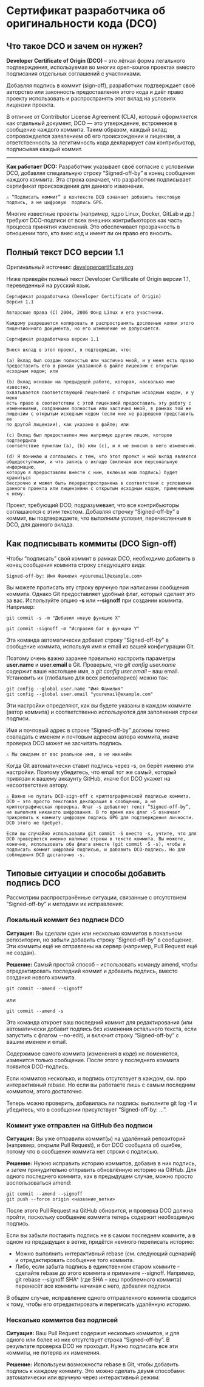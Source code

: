 # Сертификат разработчика об оригинальности кода (DCO)

## Что такое DCO и зачем он нужен?

__Developer Certificate of Origin (DCO)__ – это лёгкая форма легального подтверждения, используемая во многих open-source проектах вместо подписания отдельных соглашений с участниками. 

Добавляя подпись в коммит (sign-off), разработчик подтверждает своё авторство или законность предоставления этого кода и даёт право проекту использовать и распространять этот вклад на условиях лицензии проекта​. 

В отличие от Contributor License Agreement (CLA), который оформляется как отдельный документ, DCO — это утверждение, встроенное в сообщение каждого коммита. Таким образом, каждый вклад сопровождается заявлением об его происхождении и лицензии, а ответственность за легитимность кода декларирует сам контрибьютор, подписывая каждый коммит.

---

__Как работает DCO:__ Разработчик указывает своё согласие с условиями DCO, добавляя специальную строку “Signed-off-by” в конец сообщения каждого коммита. Эта строка означает, что разработчик подписывает сертификат происхождения для данного изменения. 

```
⚠️ “Подписать коммит” в контексте DCO означает добавить текстовую подпись, а не цифровую  подпись GPG​.
```
Многие известные проекты (например, ядро Linux, Docker, GitLab и др.) требуют DCO-подписи от всех внешних контрибьюторов как часть процесса принятия изменений. Это обеспечивает прозрачность в отношении того, кто внес код и имеет ли он право его вносить.​

## Полный текст DCO версии 1.1

Оригинальный источник: [developercertificate.org](https://developercertificate.org/)

Ниже приведён полный текст Developer Certificate of Origin версии 1.1, переведенный на русский язык.

```
Сертификат разработчика (Developer Certificate of Origin)
Версия 1.1

Авторские права (C) 2004, 2006 Фонд Linux и его участники.

Каждому разрешается копировать и распространять дословные копии этого
лицензионного документа, но его изменение не допускается.

Сертификат разработчика версии 1.1

Внося вклад в этот проект, я подтверждаю, что:

(a) Вклад был создан полностью или частично мной, и у меня есть право
предоставить его в рамках указанной в файле лицензии с открытым исходным кодом; или

(b) Вклад основан на предыдущей работе, которая, насколько мне известно,
охватывается соответствующей лицензией с открытым исходным кодом, и у меня
есть право в соответствии с этой лицензией предоставить эту работу с
изменениями, созданными полностью или частично мной, в рамках той же
лицензии с открытым исходным кодом (если мне не разрешено представить ее
по другой лицензии), как указано в файле; или

(c) Вклад был предоставлен мне напрямую другим лицом, которое подтвердило
соответствие пунктам (a), (b) или (c), и я не вносил в него изменений.

(d) Я понимаю и соглашаюсь с тем, что этот проект и мой вклад являются
общедоступными, и что запись о вкладе (включая всю персональную информацию,
которую я предоставляю вместе с ним, включая мою подпись) будет храниться
бессрочно и может быть перераспространена в соответствии с условиями
данного проекта или лицензиями с открытым исходным кодом, применимыми к нему.
```

Проект, требующий DCO, подразумевает, что все контрибьюторы соглашаются с этим текстом. Добавляя строчку “Signed-off-by” в коммит, вы подтверждаете, что выполнили условия, перечисленные в DCO, для данного вклада.

## Как подписывать коммиты (DCO Sign-off)

Чтобы “подписать” свой коммит в рамках DCO, необходимо добавить в конец сообщения коммита строку следующего вида:

```
Signed-off-by: Имя Фамилия <youremail@example.com>
```

Вы можете прописать эту строку вручную при написании сообщения коммита. Однако Git предоставляет удобный флаг, который сделает это за вас. Используйте опцию __-s__ или __--signoff__ при создании коммита. Например:

```
git commit -s -m "Добавил новую функцию X"
```

```
git commit -signoff -m "Исправил баг в функции Y"
```

Эта команда автоматически добавит строку “Signed-off-by” в сообщение коммита, используя имя и email из вашей конфигурации Git​.

Поэтому очень важно заранее правильно настроить параметры __user.name__ и __user.email__ в Git. Проверьте, что *git config user.name* содержит ваше настоящее имя, а *git config user.email* – ваш email. Установить их (глобально для всех репозиториев) можно так:

```
git config --global user.name "Имя Фамилия"
git config --global user.email "youremail@example.com"
```

Эти настройки определяют, как вы будете указаны в каждом коммите (автор коммита) и соответственно используются для заполнения строки подписи​.

Имя и почтовый адрес в строке “Signed-off-by” должны точно совпадать с именем и почтовым адресом автора коммита, иначе проверка DCO может не засчитать подпись​.

```
⚠️ Мы ожидаем от вас реальное имя, а не никнейм
```

Когда Git автоматически ставит подпись через -s, он берёт именно эти настройки. Поэтому убедитесь, что email тот же самый, который привязан к вашему аккаунту GitHub, иначе бот DCO укажет на несоответствие автору.

```
⚠️ Важно не путать DCO-sign-off с криптографической подписью коммита. DCO — это просто текстовая декларация в сообщении, а не криптографическая проверка. Флаг -s добавляет текст “Signed-off-by”, не выполняя никакого шифрования. В то время как флаг -S означает прикрепить к коммиту цифровую подпись GPG для подтверждения личности. DCO этого не требует​.

Если вы случайно использовали git commit -S вместо -s, учтите, что для DCO проверяется именно наличие строки в тексте коммита. Вы можете, конечно, использовать оба флага вместе (git commit -S -s), чтобы и подписать коммит цифровой подписью, и добавить DCO-подпись. Но для соблюдения DCO достаточно -s.
```

## Типовые ситуации и способы добавить подпись DCO

Рассмотрим распространённые ситуации, связанные с отсутствием “Signed-off-by” и методами их исправления:

### Локальный коммит без подписи DCO

__Ситуация:__ Вы сделали один или несколько коммитов в локальном репозитории, но забыли добавить строку “Signed-off-by” в сообщение. Эти коммиты ещё не отправлены на сервер (например, Pull Request ещё не создан).

__Решение:__ Самый простой способ – использовать команду amend, чтобы отредактировать последний коммит и добавить подпись, вместо создания нового коммита.

```
git commit --amend --signoff
```

или

```
git commit --amend -s
```

Эта команда откроет ваш последний коммит для редактирования (или автоматически добавит подпись без изменения остального текста, если запустить с флагом --no-edit), и включит строку “Signed-off-by” с вашим именем и email​. 

Содержимое самого коммита (изменения в коде) не поменяется, изменится только сообщение. После этого у последнего коммита появится DCO-подпись.

Если коммитов несколько, и подпись отсутствует в каждом, см. про интерактивный rebase. Но если вы работаете лишь с самым последним коммитом, этого достаточно. 

Теперь можно проверить, добавилась ли подпись: выполните git log -1 и убедитесь, что в сообщении присутствует “Signed-off-by: …”.

### Коммит уже отправлен на GitHub без подписи

__Ситуация:__ Вы уже отправили коммит(ы) на удалённый репозиторий (например, открыли Pull Request), и бот DCO сообщила об ошибке, потому что в сообщении коммита нет строки с подписью.

__Решение:__ Нужно исправить историю коммитов, добавив в них подпись, и затем принудительно отправить обновлённую историю на GitHub. Для одного последнего коммита, как в предыдущем случае, можно просто воспользоваться amend:

```
git commit --amend --signoff
git push --force origin <название_ветки>
```

После этого Pull Request на GitHub обновится, и проверка DCO должна пройти, поскольку сообщение коммита теперь содержит необходимую подпись. 

Если вы забыли поставить подпись не в самом последнем коммите, а в одном из предыдущих в ветке, придётся немного переписать историю:

- Можно выполнить интерактивный rebase (см. следующий сценарий) и отредактировать сообщение того коммита.
- Либо, если забыта подпись в единственном старом коммите - сделайте rebase до этого коммита и примените --signoff. Например, git rebase --signoff SHA^ (где SHA – хеш проблемного коммита) перенесёт все коммиты начиная с него, добавляя подписи.

В общем случае, исправление одного отправленного коммита сводится к тому, чтобы его отредактировать и переписать удалённую историю.

### Несколько коммитов без подписей

__Ситуация:__ Ваш Pull Request содержит несколько коммитов, и для одного или более из них отсутствует строка “Signed-off-by”. В результате проверка DCO не проходит. Нужно подписать все эти коммиты, не потеряв их изменения. 

__Решение:__ Используем возможности rebase в Git, чтобы добавить подпись к каждому коммиту. Это можно сделать двумя способами: автоматически или вручную через интерактивный режим: